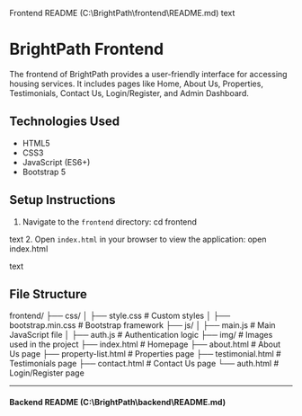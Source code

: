 Frontend README (C:\BrightPath\frontend\README.md)
text
# BrightPath Frontend

The frontend of BrightPath provides a user-friendly interface for accessing housing services. It includes pages like Home, About Us, Properties, Testimonials, Contact Us, Login/Register, and Admin Dashboard.

## Technologies Used
- HTML5
- CSS3
- JavaScript (ES6+)
- Bootstrap 5

## Setup Instructions
1. Navigate to the `frontend` directory:
cd frontend

text
2. Open `index.html` in your browser to view the application:
open index.html

text

## File Structure
frontend/
├── css/
│ ├── style.css # Custom styles
│ ├── bootstrap.min.css # Bootstrap framework
├── js/
│ ├── main.js # Main JavaScript file
│ ├── auth.js # Authentication logic
├── img/ # Images used in the project
├── index.html # Homepage
├── about.html # About Us page
├── property-list.html # Properties page
├── testimonial.html # Testimonials page
├── contact.html # Contact Us page
└── auth.html # Login/Register page

---

#### **Backend README (C:\BrightPath\backend\README.md)**
